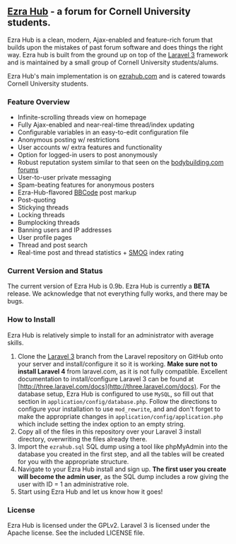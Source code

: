 ## [Ezra Hub](http://ezrahub.com) - a forum for Cornell University students.
Ezra Hub is a clean, modern, Ajax-enabled and feature-rich forum that builds upon the mistakes of past forum software and does things the right way. Ezra hub is built from the ground up on top of the [Laravel 3](http://laravel.com) framework and is maintained by a small group of Cornell University students/alums.

Ezra Hub's main implementation is on [ezrahub.com](http://ezrahub.com) and is catered towards Cornell University students.

### Feature Overview
- Infinite-scrolling threads view on homepage
- Fully Ajax-enabled and near-real-time thread/index updating
- Configurable variables in an easy-to-edit configuration file
- Anonymous posting w/ restrictions
- User accounts w/ extra features and functionality
- Option for logged-in users to post anonymously
- Robust reputation system similar to that seen on the [bodybuilding.com forums](http://forum.bodybuilding.com/faq.php?faq=repuationsystem_faq)
- User-to-user private messaging
- Spam-beating features for anonymous posters
- Ezra-Hub-flavored [BBCode](http://en.wikipedia.org/wiki/BBCode) post markup
- Post-quoting
- Stickying threads
- Locking threads
- Bumplocking threads
- Banning users and IP addresses
- User profile pages
- Thread and post search
- Real-time post and thread statistics + [SMOG](http://en.wikipedia.org/wiki/SMOG) index rating

### Current Version and Status
The current version of Ezra Hub is 0.9b. Ezra Hub is currently a **BETA** release. We acknowledge that not everything fully works, and there may be bugs.

### How to Install
Ezra Hub is relatively simple to install for an administrator with average skills.

1. Clone the [Laravel 3](https://github.com/laravel/laravel/tree/3.0) branch from the Laravel repository on GitHub onto your server and install/configure it so it is working. **Make sure not to install Laravel 4** from laravel.com, as it is not fully compatible. Excellent documentation to install/configure Laravel 3 can be found at [http://three.laravel.com/docs](http://three.laravel.com/docs). For the database setup, Ezra Hub is configured to use `MySQL`, so fill out that section in `application/config/database.php`. Follow the directions to configure your installation to use `mod_rewrite`, and and don't forget to make the appropriate changes in `application/config/application.php` which include setting the index option to an empty string.
2. Copy all of the files in this repository over your Laravel 3 install directory, overwriting the files already there.
3. Import the `ezrahub.sql` SQL dump using a tool like phpMyAdmin into the database you created in the first step, and all the tables will be created for you with the appropriate structure.
4. Navigate to your Ezra Hub install and sign up. **The first user you create will become the admin user**, as the SQL dump includes a row giving the user with ID = 1 an administrative role.
5. Start using Ezra Hub and let us know how it goes!

### License
Ezra Hub is licensed under the GPLv2. Laravel 3 is licensed under the Apache license. See the included LICENSE file.
